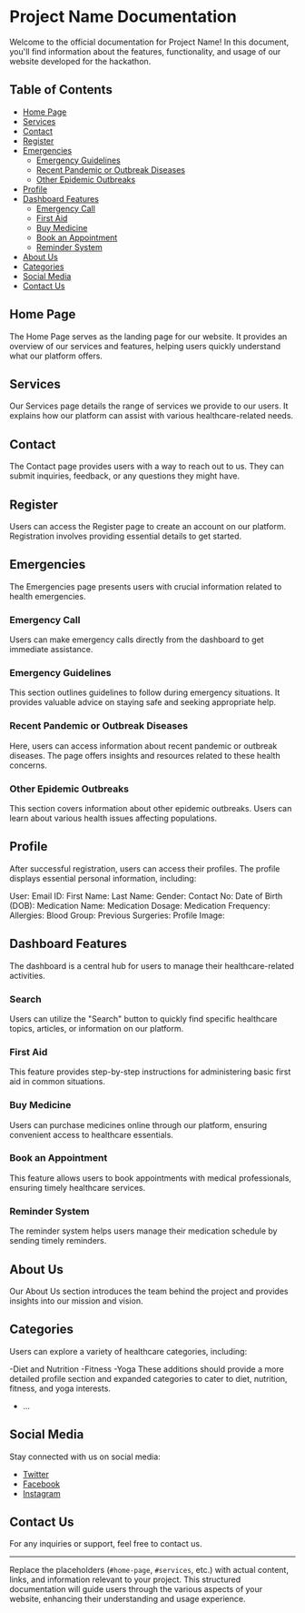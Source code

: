 # Project Name Documentation

Welcome to the official documentation for Project Name! In this document, you'll find information about the features, functionality, and usage of our website developed for the hackathon.

## Table of Contents

- [Home Page](#home-page)
- [Services](#services)
- [Contact](#contact)
- [Register](#register)
- [Emergencies](#emergencies)
  - [Emergency Guidelines](#emergency-guidelines)
  - [Recent Pandemic or Outbreak Diseases](#recent-pandemic-or-outbreak-diseases)
  - [Other Epidemic Outbreaks](#other-epidemic-outbreaks)
- [Profile](#profile)
- [Dashboard Features](#dashboard-features)
  - [Emergency Call](#emergency-call)
  - [First Aid](#first-aid)
  - [Buy Medicine](#buy-medicine)
  - [Book an Appointment](#book-an-appointment)
  - [Reminder System](#reminder-system)
- [About Us](#about-us)
- [Categories](#categories)
- [Social Media](#social-media)
- [Contact Us](#contact-us)

## Home Page

The Home Page serves as the landing page for our website. It provides an overview of our services and features, helping users quickly understand what our platform offers.

## Services

Our Services page details the range of services we provide to our users. It explains how our platform can assist with various healthcare-related needs.

## Contact

The Contact page provides users with a way to reach out to us. They can submit inquiries, feedback, or any questions they might have.

## Register

Users can access the Register page to create an account on our platform. Registration involves providing essential details to get started.

## Emergencies

The Emergencies page presents users with crucial information related to health emergencies.

### Emergency Call

Users can make emergency calls directly from the dashboard to get immediate assistance.

### Emergency Guidelines

This section outlines guidelines to follow during emergency situations. It provides valuable advice on staying safe and seeking appropriate help.

### Recent Pandemic or Outbreak Diseases

Here, users can access information about recent pandemic or outbreak diseases. The page offers insights and resources related to these health concerns.

### Other Epidemic Outbreaks

This section covers information about other epidemic outbreaks. Users can learn about various health issues affecting populations.

## Profile
After successful registration, users can access their profiles. The profile displays essential personal information, including:

User:
Email ID:
First Name:
Last Name:
Gender:
Contact No:
Date of Birth (DOB):
Medication Name:
Medication Dosage:
Medication Frequency:
Allergies:
Blood Group:
Previous Surgeries:
Profile Image:

## Dashboard Features

The dashboard is a central hub for users to manage their healthcare-related activities.


### Search 

Users can utilize the "Search" button to quickly find specific healthcare topics, articles, or information on our platform.

### First Aid

This feature provides step-by-step instructions for administering basic first aid in common situations.

### Buy Medicine

Users can purchase medicines online through our platform, ensuring convenient access to healthcare essentials.

### Book an Appointment

This feature allows users to book appointments with medical professionals, ensuring timely healthcare services.

### Reminder System

The reminder system helps users manage their medication schedule by sending timely reminders.

## About Us

Our About Us section introduces the team behind the project and provides insights into our mission and vision.

## Categories
Users can explore a variety of healthcare categories, including:


-Diet and Nutrition
-Fitness
-Yoga
These additions should provide a more detailed profile section and expanded categories to cater to diet, nutrition, fitness, and yoga interests.
- ...

## Social Media

Stay connected with us on social media:

- [Twitter](twitter-link)
- [Facebook](facebook-link)
- [Instagram](instagram-link)

## Contact Us

For any inquiries or support, feel free to contact us.

---

Replace the placeholders (`#home-page`, `#services`, etc.) with actual content, links, and information relevant to your project. This structured documentation will guide users through the various aspects of your website, enhancing their understanding and usage experience.
